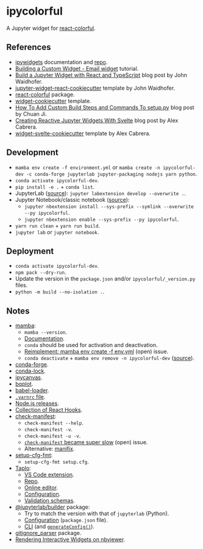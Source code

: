 # ipycolorful

A Jupyter widget for [react-colorful](https://www.npmjs.com/package/react-colorful).

## References

- [ipywidgets](https://ipywidgets.readthedocs.io/en/latest/index.html) documentation and [repo](https://github.com/jupyter-widgets/ipywidgets).
- [Building a Custom Widget - Email widget](https://ipywidgets.readthedocs.io/en/latest/examples/Widget%20Custom.html) tutorial.
- [Build a Jupyter Widget with React and TypeScript](https://blog.jupyter.org/build-a-jupyter-widget-with-react-and-typescript-d83e07340fa3) blog post by John Waidhofer.
- [jupyter-widget-react-cookiecutter](https://github.com/Waidhoferj/jupyter-widget-react-cookiecutter) template by John Waidhofer.
- [react-colorful](https://www.npmjs.com/package/react-colorful) package.
- [widget-cookiecutter](https://github.com/jupyter-widgets/widget-cookiecutter) template.
- [How To Add Custom Build Steps and Commands To setup.py](https://jichu4n.com/posts/how-to-add-custom-build-steps-and-commands-to-setuppy/) blog post by Chuan Ji.
- [Creating Reactive Jupyter Widgets With Svelte](https://cabreraalex.medium.com/creating-reactive-jupyter-widgets-with-svelte-ef2fb580c05) blog post by Alex Cabrera.
- [widget-svelte-cookiecutter](https://github.com/cabreraalex/widget-svelte-cookiecutter) template by Alex Cabrera.

## Development

- `mamba env create -f environment.yml` or `mamba create -n ipycolorful-dev -c conda-forge jupyterlab jupyter-packaging nodejs yarn python`.
- `conda activate ipycolorful-dev`.
- `pip install -e .` + `conda list`.
- JupyterLab ([source](https://github.com/jupyter-widgets/widget-ts-cookiecutter)): `jupyter labextension develop --overwrite .`.
- Jupyter Notebook/classic notebook ([source](https://github.com/jupyter-widgets/widget-ts-cookiecutter)):
  - `jupyter nbextension install --sys-prefix --symlink --overwrite --py ipycolorful`.
  - `jupyter nbextension enable --sys-prefix --py ipycolorful`.
- `yarn run clean` + `yarn run build`.
- `jupyter lab` or `jupyter notebook`.

## Deployment

- `conda activate ipycolorful-dev`.
- `npm pack --dry-run`.
- Update the version in the `package.json` and/or `ipycolorful/_version.py` files.
- `python -m build --no-isolation .`.

## Notes

- [mamba](https://github.com/mamba-org/mamba):
  - `mamba --version`.
  - [Documentation](https://mamba.readthedocs.io/en/latest/).
  - `conda` should be used for activation and deactivation.
  - [Reimplement: mamba env create -f env.yml](https://github.com/mamba-org/mamba/issues/633) (open) issue.
  - `conda deactivate` + `mamba env remove -n ipycolorful-dev` ([source](https://www.imranabdullah.com/2021-08-21/Conda-and-Mamba-Commands-for-Managing-Virtual-Environments)).
- [conda-forge](https://anaconda.org/conda-forge).
- [conda-lock](https://github.com/conda-incubator/conda-lock).
- [ipycanvas](https://github.com/martinRenou/ipycanvas).
- [bqplot](https://github.com/bqplot/bqplot).
- [babel-loader](https://webpack.js.org/loaders/babel-loader/).
- [`.yarnrc` file](https://classic.yarnpkg.com/en/docs/yarnrc/).
- [Node.js releases](https://nodejs.org/en/about/releases/).
- [Collection of React Hooks](https://nikgraf.github.io/react-hooks/).
- [check-manifest](https://github.com/mgedmin/check-manifest):
  - `check-manifest --help`.
  - `check-manifest -v`.
  - `check-manifest -u -v`.
  - [`check-manifest` became super slow](https://github.com/mgedmin/check-manifest/issues/141) (open) issue.
  - Alternative: [manifix](https://github.com/vidartf/manifix).
- [setup-cfg-fmt](https://github.com/asottile/setup-cfg-fmt):
  - `setup-cfg-fmt setup.cfg`.
- [Taplo](https://taplo.tamasfe.dev/):
  - [VS Code extension](https://marketplace.visualstudio.com/items?itemName=tamasfe.even-better-toml).
  - [Repo](https://github.com/tamasfe/taplo).
  - [Online editor](https://taplo.tamasfe.dev/editor/).
  - [Configuration](https://taplo.tamasfe.dev/configuration/#configuration-file).
  - [Validation schemas](https://taplo.tamasfe.dev/configuration/#schemas).
- [@jupyterlab/builder](https://github.com/jupyterlab/jupyterlab/tree/v3.2.5/builder) package:
  - Try to match the version with that of `jupyterlab` (Python).
  - [Configuration](https://github.com/jupyterlab/jupyterlab/blob/v3.2.5/builder/metadata_schema.json) (`package.json` file).
  - [CLI](https://github.com/jupyterlab/jupyterlab/blob/v3.2.5/builder/src/build-labextension.ts) (and [`generateConfig()`](https://github.com/jupyterlab/jupyterlab/blob/v3.2.5/builder/src/extensionConfig.ts)).
- [gitignore_parser](https://github.com/mherrmann/gitignore_parser) package.
- [Rendering Interactive Widgets on nbviewer](https://ipywidgets.readthedocs.io/en/latest/embedding.html#rendering-interactive-widgets-on-nbviewer).
